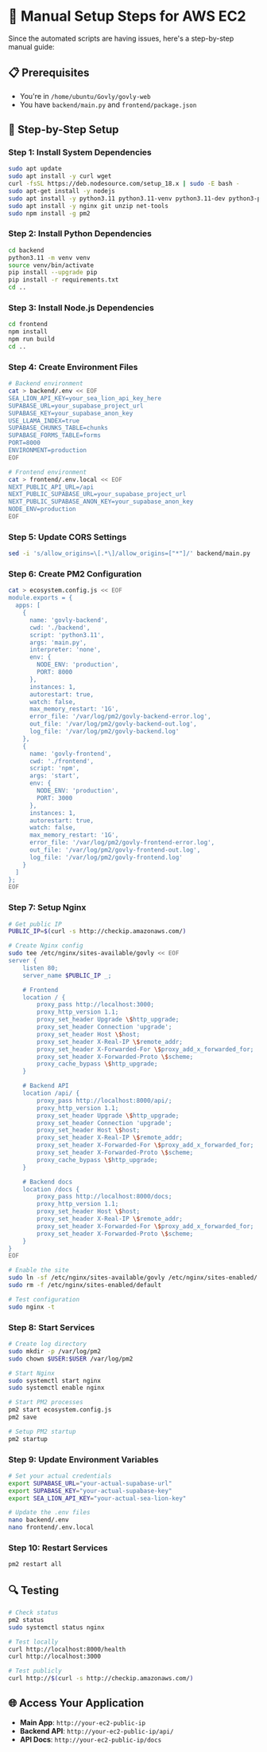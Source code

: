 # 🔧 Manual Setup Steps for AWS EC2

Since the automated scripts are having issues, here's a step-by-step manual guide:

## 📋 Prerequisites
- You're in `/home/ubuntu/Govly/govly-web`
- You have `backend/main.py` and `frontend/package.json`

## 🚀 Step-by-Step Setup

### Step 1: Install System Dependencies
```bash
sudo apt update
sudo apt install -y curl wget
curl -fsSL https://deb.nodesource.com/setup_18.x | sudo -E bash -
sudo apt-get install -y nodejs
sudo apt install -y python3.11 python3.11-venv python3.11-dev python3-pip
sudo apt install -y nginx git unzip net-tools
sudo npm install -g pm2
```

### Step 2: Install Python Dependencies
```bash
cd backend
python3.11 -m venv venv
source venv/bin/activate
pip install --upgrade pip
pip install -r requirements.txt
cd ..
```

### Step 3: Install Node.js Dependencies
```bash
cd frontend
npm install
npm run build
cd ..
```

### Step 4: Create Environment Files
```bash
# Backend environment
cat > backend/.env << EOF
SEA_LION_API_KEY=your_sea_lion_api_key_here
SUPABASE_URL=your_supabase_project_url
SUPABASE_KEY=your_supabase_anon_key
USE_LLAMA_INDEX=true
SUPABASE_CHUNKS_TABLE=chunks
SUPABASE_FORMS_TABLE=forms
PORT=8000
ENVIRONMENT=production
EOF

# Frontend environment
cat > frontend/.env.local << EOF
NEXT_PUBLIC_API_URL=/api
NEXT_PUBLIC_SUPABASE_URL=your_supabase_project_url
NEXT_PUBLIC_SUPABASE_ANON_KEY=your_supabase_anon_key
NODE_ENV=production
EOF
```

### Step 5: Update CORS Settings
```bash
sed -i 's/allow_origins=\[.*\]/allow_origins=["*"]/' backend/main.py
```

### Step 6: Create PM2 Configuration
```bash
cat > ecosystem.config.js << EOF
module.exports = {
  apps: [
    {
      name: 'govly-backend',
      cwd: './backend',
      script: 'python3.11',
      args: 'main.py',
      interpreter: 'none',
      env: {
        NODE_ENV: 'production',
        PORT: 8000
      },
      instances: 1,
      autorestart: true,
      watch: false,
      max_memory_restart: '1G',
      error_file: '/var/log/pm2/govly-backend-error.log',
      out_file: '/var/log/pm2/govly-backend-out.log',
      log_file: '/var/log/pm2/govly-backend.log'
    },
    {
      name: 'govly-frontend',
      cwd: './frontend',
      script: 'npm',
      args: 'start',
      env: {
        NODE_ENV: 'production',
        PORT: 3000
      },
      instances: 1,
      autorestart: true,
      watch: false,
      max_memory_restart: '1G',
      error_file: '/var/log/pm2/govly-frontend-error.log',
      out_file: '/var/log/pm2/govly-frontend-out.log',
      log_file: '/var/log/pm2/govly-frontend.log'
    }
  ]
};
EOF
```

### Step 7: Setup Nginx
```bash
# Get public IP
PUBLIC_IP=$(curl -s http://checkip.amazonaws.com/)

# Create Nginx config
sudo tee /etc/nginx/sites-available/govly << EOF
server {
    listen 80;
    server_name $PUBLIC_IP _;

    # Frontend
    location / {
        proxy_pass http://localhost:3000;
        proxy_http_version 1.1;
        proxy_set_header Upgrade \$http_upgrade;
        proxy_set_header Connection 'upgrade';
        proxy_set_header Host \$host;
        proxy_set_header X-Real-IP \$remote_addr;
        proxy_set_header X-Forwarded-For \$proxy_add_x_forwarded_for;
        proxy_set_header X-Forwarded-Proto \$scheme;
        proxy_cache_bypass \$http_upgrade;
    }

    # Backend API
    location /api/ {
        proxy_pass http://localhost:8000/api/;
        proxy_http_version 1.1;
        proxy_set_header Upgrade \$http_upgrade;
        proxy_set_header Connection 'upgrade';
        proxy_set_header Host \$host;
        proxy_set_header X-Real-IP \$remote_addr;
        proxy_set_header X-Forwarded-For \$proxy_add_x_forwarded_for;
        proxy_set_header X-Forwarded-Proto \$scheme;
        proxy_cache_bypass \$http_upgrade;
    }

    # Backend docs
    location /docs {
        proxy_pass http://localhost:8000/docs;
        proxy_http_version 1.1;
        proxy_set_header Host \$host;
        proxy_set_header X-Real-IP \$remote_addr;
        proxy_set_header X-Forwarded-For \$proxy_add_x_forwarded_for;
        proxy_set_header X-Forwarded-Proto \$scheme;
    }
}
EOF

# Enable the site
sudo ln -sf /etc/nginx/sites-available/govly /etc/nginx/sites-enabled/
sudo rm -f /etc/nginx/sites-enabled/default

# Test configuration
sudo nginx -t
```

### Step 8: Start Services
```bash
# Create log directory
sudo mkdir -p /var/log/pm2
sudo chown $USER:$USER /var/log/pm2

# Start Nginx
sudo systemctl start nginx
sudo systemctl enable nginx

# Start PM2 processes
pm2 start ecosystem.config.js
pm2 save

# Setup PM2 startup
pm2 startup
```

### Step 9: Update Environment Variables
```bash
# Set your actual credentials
export SUPABASE_URL="your-actual-supabase-url"
export SUPABASE_KEY="your-actual-supabase-key"
export SEA_LION_API_KEY="your-actual-sea-lion-key"

# Update the .env files
nano backend/.env
nano frontend/.env.local
```

### Step 10: Restart Services
```bash
pm2 restart all
```

## 🔍 Testing
```bash
# Check status
pm2 status
sudo systemctl status nginx

# Test locally
curl http://localhost:8000/health
curl http://localhost:3000

# Test publicly
curl http://$(curl -s http://checkip.amazonaws.com/)
```

## 🌐 Access Your Application
- **Main App**: `http://your-ec2-public-ip`
- **Backend API**: `http://your-ec2-public-ip/api/`
- **API Docs**: `http://your-ec2-public-ip/docs`




